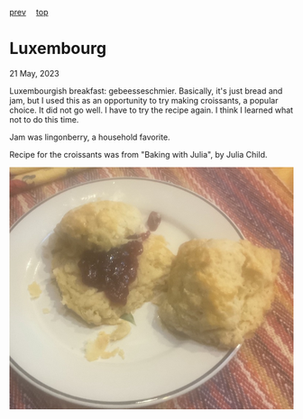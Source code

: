 [prev](lithuania.md)&emsp;
[top](../index.md)&emsp;
# Luxembourg
<meta property="og:image" content="images/luxembourg.png"/>
21 May, 2023

Luxembourgish breakfast: gebeesseschmier. Basically, it's just bread
and jam, but I used this as an opportunity to try making croissants, a
popular choice. It did not go well. I have to try the recipe again. I
think I learned what not to do this time.

Jam was lingonberry, a household favorite.

Recipe for the croissants was from "Baking with Julia", by Julia Child.

![breakfast](images/luxembourg.jpeg)
